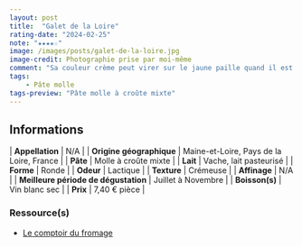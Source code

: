 ```yaml
---
layout: post
title:  "Galet de la Loire"
rating-date: "2024-02-25"
note: "★★★★☆"
image: /images/posts/galet-de-la-loire.jpg
image-credit: Photographie prise par moi-même
comment: "Sa couleur crème peut virer sur le jaune paille quand il est affiné. Son goût est assez lactique, parfumé et un légèrement boisé sur la fin. Il est également très onctueux puisque de la crème est rajoutée pendant sa conception. Une belle découverte !"
tags: 
    - Pâte molle
tags-preview: "Pâte molle à croûte mixte"
---
```


## Informations

| **Appellation** | N/A |
| **Origine géographique** | Maine-et-Loire, Pays de la Loire, France |
| **Pâte** | Molle à croûte mixte |
| **Lait** | Vache, lait pasteurisé |
| **Forme** | Ronde |
| **Odeur** | Lactique |
| **Texture** | Crémeuse |
| **Affinage** | N/A |
| **Meilleure période de dégustation** | Juillet à Novembre |
| **Boisson(s)** | Vin blanc sec |
| **Prix** | 7,40 € pièce |

### Ressource(s)
* [Le comptoir du fromage](https://www.lecomptoirdufromage.fr/galet-de-la-loire/)